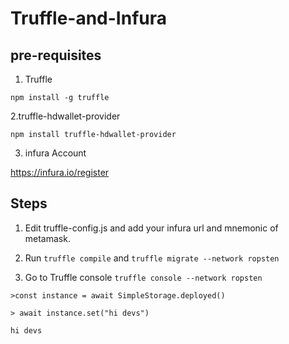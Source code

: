 # Truffle-and-Infura

## pre-requisites
1. Truffle

```
npm install -g truffle
```

2.truffle-hdwallet-provider

```
npm install truffle-hdwallet-provider
```
3. infura Account

https://infura.io/register

## Steps

1. Edit truffle-config.js and add your infura url and mnemonic of metamask.

2. Run ```truffle compile``` and ```truffle migrate --network ropsten```

3. Go to Truffle console ```truffle console --network ropsten```

```>const instance = await SimpleStorage.deployed()```

```> await instance.set("hi devs")```

```> await instance.get()
hi devs
```

